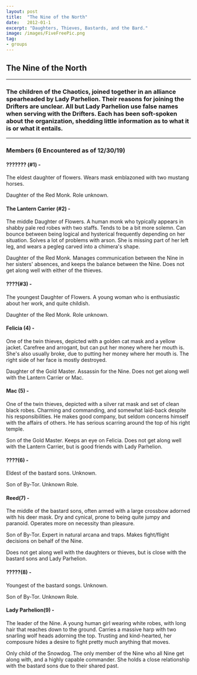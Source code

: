 ```yaml
---
layout: post
title:  "The Nine of the North"
date:   2012-01-1
excerpt: "Daughters, Thieves, Bastards, and the Bard."
image: /images/FiveFreePic.png
tag:
- groups
---
```


## The Nine of the North

- - - - - - -

### The children of the Chaotics, joined together in an alliance spearheaded by Lady Parhelion. Their reasons for joining the Drifters are unclear. All but Lady Parhelion use false names when serving with the Drifters. Each has been soft-spoken about the organization, shedding little information as to what it is or what it entails.

- - - - - - -

### Members (6 Encountered as of 12/30/19)

#### ??????? (#1) - 

The eldest daughter of flowers. Wears mask emblazoned with two mustang horses.

Daughter of the Red Monk. Role unknown.

#### The Lantern Carrier (#2) - 

The middle Daughter of Flowers. A human monk who typically appears in shabby pale red robes with two staffs. Tends to be a bit more solemn. Can bounce between being logical and hysterical frequently depending on her situation. Solves a lot of problems with arson. She is missing part of her left leg, and wears a pegleg carved into a chimera's shape.

Daughter of the Red Monk. Manages communication between the Nine in her sisters' absences, and keeps the balance between the Nine. Does not get along well with either of the thieves.

#### ????(#3) -

The youngest Daughter of Flowers. A young woman who is enthusiastic about her work, and quite childish.

Daughter of the Red Monk. Role unknown.

#### Felicia (4) -

One of the twin thieves, depicted with a golden cat mask and a yellow jacket. Carefree and arrogant, but can put her money where her mouth is. She's also usually broke, due to putting her money where her mouth is. The right side of her face is mostly destroyed.

Daughter of the Gold Master. Assassin for the Nine. Does not get along well with the Lantern Carrier or Mac.

#### Mac (5) - 

One of the twin thieves, depicted with a silver rat mask and set of clean black robes. Charming and commanding, and somewhat laid-back despite his responsibilities. He makes good company, but seldom concerns himself with the affairs of others. He has serious scarring around the top of his right temple.

Son of the Gold Master. Keeps an eye on Felicia. Does not get along well with the Lantern Carrier, but is good friends with Lady Parhelion.

#### ????(6) - 

Eldest of the bastard sons. Unknown.

Son of By-Tor. Unknown Role.

#### Reed(7) -

The middle of the bastard sons, often armed with a large crossbow adorned with his deer mask. Dry and cynical, prone to being quite jumpy and paranoid. Operates more on necessity than pleasure.

Son of By-Tor. Expert in natural arcana and traps. Makes fight/flight decisions on behalf of the Nine.

Does not get along well with the daughters or thieves, but is close with the bastard sons and Lady Parhelion.

#### ?????(8) - 

Youngest of the bastard songs. Unknown.

Son of By-Tor. Unknown Role.

#### Lady Parhelion(9) -

The leader of the Nine. A young human girl wearing white robes, with long hair that reaches down to the ground. Carries a massive harp with two snarling wolf heads adorning the top. Trusting and kind-hearted, her composure hides a desire to fight pretty much anything that moves.

Only child of the Snowdog. The only member of the Nine who all Nine get along with, and a highly capable commander. She holds a close relationship with the bastard sons due to their shared past.


